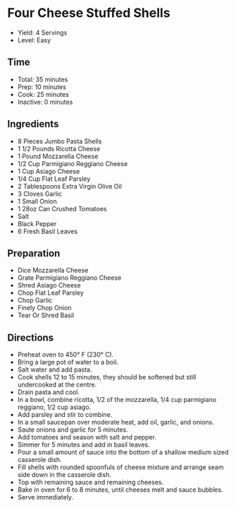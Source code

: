 # Four Cheese Stuffed Shells

* Yield: 4 Servings
* Level: Easy

## Time

* Total: 35 minutes
* Prep: 10 minutes
* Cook: 25 minutes
* Inactive: 0 minutes

## Ingredients

* 8 Pieces Jumbo Pasta Shells
* 1 1/2 Pounds Ricotta Cheese
* 1 Pound Mozzarella Cheese
* 1/2 Cup Parmigiano Reggiano Cheese
* 1 Cup Asiago Cheese
* 1/4 Cup Flat Leaf Parsley
* 2 Tablespoons Extra Virgin Olive Oil
* 3 Cloves Garlic
* 1 Small Onion
* 1 28oz Can Crushed Tomatoes
* Salt
* Black Pepper
* 6 Fresh Basil Leaves

## Preparation

* Dice Mozzarella Cheese
* Grate Parmigiano Reggiano Cheese
* Shred Asiago Cheese
* Chop Flat Leaf Parsley
* Chop Garlic
* Finely Chop Onion
* Tear Or Shred Basil

## Directions

* Preheat oven to 450&deg; F (230&deg; C).
* Bring a large pot of water to a boil.
* Salt water and add pasta.
* Cook shells 12 to 15 minutes, they should be softened but still undercooked at the centre.
* Drain pasta and cool.
* In a bowl, combine ricotta, 1/2 of the mozzarella, 1/4 cup parmigiano reggiano, 1/2 cup asiago.
* Add parsley and stir to combine.
* In a small saucepan over moderate heat, add oil, garlic, and onions.
* Saute onions and garlic for 5 minutes.
* Add tomatoes and season with salt and pepper.
* Simmer for 5 minutes and add in basil leaves.
* Pour a small amount of sauce into the bottom of a shallow medium sized casserole dish.
* Fill shells with rounded spoonfuls of cheese mixture and arrange seam side down in the casserole dish.
* Top with remaining sauce and remaining cheeses.
* Bake in oven for 6 to 8 minutes, until cheeses melt and sauce bubbles.
* Serve immediately.
